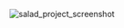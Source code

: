 
![salad_project_screenshot](https://github.com/gdutralagares/salad-project/assets/61439293/75f8ea62-8ae5-4151-b39b-417a17bd4b78)
